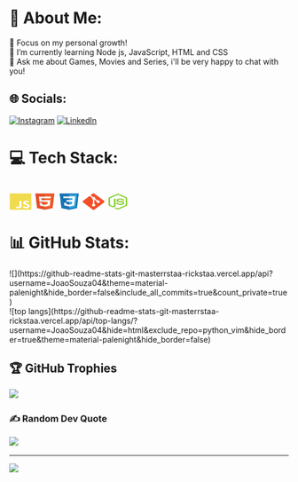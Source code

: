 # 💫 About Me:
🔭 Focus on my personal growth!<br>🌱 I’m currently learning Node js, JavaScript, HTML and CSS<br>💬 Ask me about Games, Movies and Series, i'll be very happy to chat with you!<br>


## 🌐 Socials:
[![Instagram](https://img.shields.io/badge/Instagram-%23E4405F.svg?logo=Instagram&logoColor=white)](https://instagram.com/_souzj) [![LinkedIn](https://img.shields.io/badge/LinkedIn-%230077B5.svg?logo=linkedin&logoColor=white)](https://www.linkedin.com/in/jo%C3%A3osouza004)

# 💻 Tech Stack:
<div style="display: inline_block"><br>
  <img align="center" alt="Joao-Js" height="30" width="40" src="https://raw.githubusercontent.com/devicons/devicon/master/icons/javascript/javascript-plain.svg">
  <img align="center" alt="Joao-HTML" height="30" width="40" src="https://raw.githubusercontent.com/devicons/devicon/master/icons/html5/html5-original.svg">
  <img align="center" alt="Joao-CSS" height="30" width="40" src="https://raw.githubusercontent.com/devicons/devicon/master/icons/css3/css3-original.svg">
  <img align="center" alt="Joao-GIT" height="30" width="40" src="https://github.com/devicons/devicon/blob/master/icons/git/git-original.svg">
  <img align="center" alt="Joao-NODE" height="30" width="40" src="https://github.com/devicons/devicon/blob/master/icons/nodejs/nodejs-original.svg">
</div>


# 📊 GitHub Stats:

<div display=inline-block>
![](https://github-readme-stats-git-masterrstaa-rickstaa.vercel.app/api?username=JoaoSouza04&theme=material-palenight&hide_border=false&include_all_commits=true&count_private=true)<br/>
![top langs](https://github-readme-stats-git-masterrstaa-rickstaa.vercel.app/api/top-langs/?    username=JoaoSouza04&hide=html&exclude_repo=python_vim&hide_border=true&theme=material-palenight&hide_border=false)
</div>
  
## 🏆 GitHub Trophies
![](https://github-profile-trophy.vercel.app/?username=JoaoSouza04&theme=dracula&no-frame=false&no-bg=false&margin-w=4)

### ✍️ Random Dev Quote
![](https://quotes-github-readme.vercel.app/api?type=horizontal&theme=radical)

---
[![](https://visitcount.itsvg.in/api?id=JoaoSouza04&icon=7&color=5)](https://visitcount.itsvg.in)
